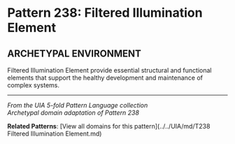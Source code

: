 # Pattern 238: Filtered Illumination Element

## ARCHETYPAL ENVIRONMENT

Filtered Illumination Element provide essential structural and functional elements that support the healthy development and maintenance of complex systems.

---

*From the UIA 5-fold Pattern Language collection*  
*Archetypal domain adaptation of Pattern 238*

**Related Patterns**: [View all domains for this pattern](../../UIA/md/T238 Filtered Illumination Element.md)